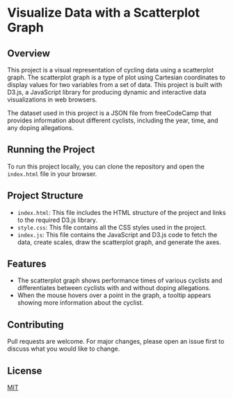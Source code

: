 
# Visualize Data with a Scatterplot Graph

## Overview
This project is a visual representation of cycling data using a scatterplot graph. The scatterplot graph is a type of plot using Cartesian coordinates to display values for two variables from a set of data. This project is built with D3.js, a JavaScript library for producing dynamic and interactive data visualizations in web browsers.

The dataset used in this project is a JSON file from freeCodeCamp that provides information about different cyclists, including the year, time, and any doping allegations.

## Running the Project
To run this project locally, you can clone the repository and open the `index.html` file in your browser.

## Project Structure
- `index.html`: This file includes the HTML structure of the project and links to the required D3.js library.
- `style.css`: This file contains all the CSS styles used in the project.
- `index.js`: This file contains the JavaScript and D3.js code to fetch the data, create scales, draw the scatterplot graph, and generate the axes.

## Features
- The scatterplot graph shows performance times of various cyclists and differentiates between cyclists with and without doping allegations.
- When the mouse hovers over a point in the graph, a tooltip appears showing more information about the cyclist.

## Contributing
Pull requests are welcome. For major changes, please open an issue first to discuss what you would like to change.

## License
[MIT](https://choosealicense.com/licenses/mit/)
